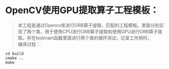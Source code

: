 # OpenCV使用GPU提取算子工程模板：  
>本工程是通过Opencv库进行ORB算子提取、匹配的工程模板。里面分别实现了两个类，用于使用CPU进行ORB算子提取和使用GPU进行ORB算子提取。并在testmain函数里面进行两个类的循环测试，记录工作用时。    
编译过程：  
```
cd build      
cmake ..       
make       
```

